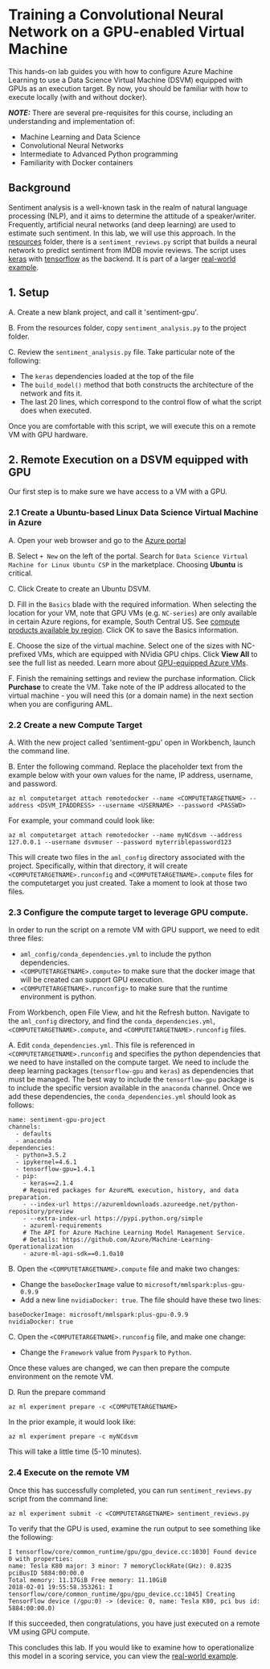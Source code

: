 # Training a Convolutional Neural Network on a GPU-enabled Virtual Machine

This hands-on lab guides you with how to configure Azure Machine Learning to use a Data Science Virtual Machine (DSVM) equipped with GPUs as an execution target. By now, you should be familiar with how to execute locally (with and without docker).

***NOTE:*** There are several pre-requisites for this course, including an understanding and implementation of: 
  *  Machine Learning and Data Science
  *  Convolutional Neural Networks
  *  Intermediate to Advanced Python programming
  *  Familiarity with Docker containers

## Background

Sentiment analysis is a well-known task in the realm of natural language processing (NLP), and it aims to determine the attitude of a speaker/writer. Frequently, artificial neural networks (and deep learning) are used to estimate such sentiment. In this lab, we will use this approach. In the [resources](resources) folder, there is a `sentiment_reviews.py` script that builds a neural network to predict sentiment from IMDB movie reviews. The script uses [keras](https://keras.io/) with [tensorflow](https://www.tensorflow.org/) as the backend. It is part
of a larger [real-world example](https://docs.microsoft.com/en-us/azure/machine-learning/preview/scenario-sentiment-analysis-deep-learning).

## 1. Setup

A. Create a new blank project, and call it 'sentiment-gpu'.

B. From the resources folder, copy `sentiment_analysis.py` to the project folder.

C. Review the `sentiment_analysis.py` file. Take particular note of the following:
  - The `keras` dependencies loaded at the top of the file
  - The `build_model()` method that both constructs the architecture of the network and fits it.
  - The last 20 lines, which correspond to the control flow of what the script does when executed.

Once you are comfortable with this script, we will execute this on a remote VM with GPU hardware.

## 2. Remote Execution on a DSVM equipped with GPU

Our first step is to make sure we have access to a VM with a GPU.

### 2.1 Create a Ubuntu-based Linux Data Science Virtual Machine in Azure

A. Open your web browser and go to the [Azure portal](https://portal.azure.com/)

B. Select `+ New` on the left of the portal.
Search for `Data Science Virtual Machine for Linux Ubuntu CSP` in the marketplace. Choosing **Ubuntu** is critical.

C. Click Create to create an Ubuntu DSVM.

D. Fill in the `Basics` blade with the required information. When selecting the location for your VM, note that GPU VMs (e.g. `NC-series`) are only available in certain Azure regions, for example, South Central US. See [compute products available by region](https://azure.microsoft.com/en-us/regions/services/). Click OK to save the Basics information.

E. Choose the size of the virtual machine. Select one of the sizes with NC-prefixed VMs, which are equipped with NVidia GPU chips. Click **View All** to see the full list as needed. Learn more about [GPU-equipped Azure VMs](https://docs.microsoft.com/en-us/azure/virtual-machines/windows/sizes-gpu).

F. Finish the remaining settings and review the purchase information. Click **Purchase** to create the VM. Take note of the IP address allocated to the virtual machine - you will need this (or a domain name) in the next section when you are configuring AML. 

### 2.2 Create a new Compute Target

A. With the new project called 'sentiment-gpu' open in Workbench, launch the command line. 

B. Enter the following command. Replace the placeholder text from the example below with your own values for the name, IP address, username, and password. 

```az ml computetarget attach remotedocker --name <COMPUTETARGETNAME> --address <DSVM_IPADDRESS> --username <USERNAME> --password <PASSWD>```

For example, your command could look like:

```az ml computetarget attach remotedocker --name myNCdsvm --address 127.0.0.1 --username dsvmuser --password myterriblepassword123```

This will create two files in the `aml_config` directory associated with the project. Specifically, within that directory, it will create `<COMPUTETARGETNAME>.runconfig` and `<COMPUTETARGETNAME>.compute` files for the computetarget you just created. Take a moment to look at those two files.

### 2.3 Configure the compute target to leverage GPU compute.

In order to run the script on a remote VM with GPU support, we need to edit three files: 

- `aml_config/conda_dependencies.yml` to include the python dependencies.
- `<COMPUTETARGETNAME>.compute>` to make sure that the docker image that will be created can support GPU execution.
- `<COMPUTETARGETNAME>.runconfig>` to make sure that the runtime environment is python.

From Workbench, open File View, and hit the Refresh button. Navigate to the `aml_config` directory, and find the `conda_dependencies.yml`, `<COMPUTETARGETNAME>.compute`, and `<COMPUTETARGETNAME>.runconfig` files.


A. Edit `conda_dependencies.yml`. This file is referenced in `<COMPUTETARGETNAME>.runconfig` and specifies the python dependencies that we need to have installed on the compute target. We need to include the deep learning packages (`tensorflow-gpu` and `keras`) as dependencies that must be managed. The best way to include the `tensorflow-gpu` package is to include the specific version available in the `anaconda` channel. Once we add these dependencies, the `conda_dependencies.yml` should look as follows:

```
name: sentiment-gpu-project
channels:
  - defaults
  - anaconda
dependencies:
  - python=3.5.2
  - ipykernel=4.6.1
  - tensorflow-gpu=1.4.1
  - pip:
    - keras==2.1.4
    # Required packages for AzureML execution, history, and data preparation.
    - --index-url https://azuremldownloads.azureedge.net/python-repository/preview
    - --extra-index-url https://pypi.python.org/simple
    - azureml-requirements
    # The API for Azure Machine Learning Model Management Service.
    # Details: https://github.com/Azure/Machine-Learning-Operationalization
    - azure-ml-api-sdk==0.1.0a10  
```


B. Open the `<COMPUTETARGETNAME>.compute` file and make two changes:

- Change the `baseDockerImage` value to `microsoft/mmlspark:plus-gpu-0.9.9` 
- Add a new line `nvidiaDocker: true`. The file should have these two lines:

```
baseDockerImage: microsoft/mmlspark:plus-gpu-0.9.9
nvidiaDocker: true
```

C. Open the `<COMPUTETARGETNAME>.runconfig` file, and make one change:

- Change the `Framework` value from `Pyspark` to `Python`. 

Once these values are changed, we can then prepare the compute environment on the remote VM.

D. Run the prepare command 

```az ml experiment prepare -c <COMPUTETARGETNAME>```

In the prior example, it would look like:

```az ml experiment prepare -c myNCdsvm```

This will take a little time (5-10 minutes).

### 2.4 Execute on the remote VM

Once this has successfully completed, you can run `sentiment_reviews.py` script from the command line:

`az ml experiment submit -c <COMPUTETARGETNAME> sentiment_reviews.py`

To verify that the GPU is used, examine the run output to see something like the following:

```
I tensorflow/core/common_runtime/gpu/gpu_device.cc:1030] Found device 0 with properties:
name: Tesla K80 major: 3 minor: 7 memoryClockRate(GHz): 0.8235
pciBusID 5884:00:00.0
Total memory: 11.17GiB Free memory: 11.10GiB
2018-02-01 19:55:58.353261: I tensorflow/core/common_runtime/gpu/gpu_device.cc:1045] Creating TensorFlow device (/gpu:0) -> (device: 0, name: Tesla K80, pci bus id: 5884:00:00.0)
```

If this succeeded, then congratulations, you have just executed on a remote VM using GPU compute. 

This concludes this lab. If you would like to examine how to operationalize this model in a scoring service, you can view the [real-world example](https://docs.microsoft.com/en-us/azure/machine-learning/preview/scenario-sentiment-analysis-deep-learning).